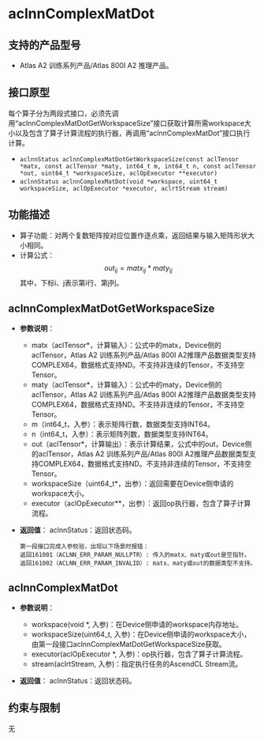 # aclnnComplexMatDot

## 支持的产品型号
- Atlas A2 训练系列产品/Atlas 800I A2 推理产品。

## 接口原型
每个算子分为两段式接口，必须先调用“aclnnComplexMatDotGetWorkspaceSize”接口获取计算所需workspace大小以及包含了算子计算流程的执行器，再调用“aclnnComplexMatDot”接口执行计算。

- `aclnnStatus aclnnComplexMatDotGetWorkspaceSize(const aclTensor *matx, const aclTensor *maty, int64_t m, int64_t n, const aclTensor *out, uint64_t *workspaceSize, aclOpExecutor **executor)`
- `aclnnStatus aclnnComplexMatDot(void *workspace, uint64_t workspaceSize, aclOpExecutor *executor, aclrtStream stream)`

## 功能描述
- 算子功能：对两个复数矩阵按对应位置作逐点乘，返回结果与输入矩阵形状大小相同。  
- 计算公式：  
  $$
  {out_{ij}} = {matx_{ij}} * {maty_{ij}}
  $$
  其中，下标i、j表示第i行、第j列。

## aclnnComplexMatDotGetWorkspaceSize
- **参数说明**：
  
  - matx（aclTensor*，计算输入）：公式中的matx，Device侧的aclTensor，Atlas A2 训练系列产品/Atlas 800I A2推理产品数据类型支持COMPLEX64，数据格式支持ND。不支持非连续的Tensor，不支持空Tensor。
  - maty（aclTensor*，计算输入）：公式中的maty，Device侧的aclTensor，Atlas A2 训练系列产品/Atlas 800I A2推理产品数据类型支持COMPLEX64，数据格式支持ND。不支持非连续的Tensor，不支持空Tensor。
  - m（int64_t，入参）：表示矩阵行数，数据类型支持INT64。
  - n（int64_t，入参）：表示矩阵列数，数据类型支持INT64。
  - out（aclTensor*，计算输出）：表示计算结果，公式中的out，Device侧的aclTensor，Atlas A2 训练系列产品/Atlas 800I A2推理产品数据类型支持COMPLEX64，数据格式支持ND。不支持非连续的Tensor，不支持空Tensor。
  - workspaceSize（uint64_t*，出参）：返回需要在Device侧申请的workspace大小。
  - executor（aclOpExecutor**，出参）：返回op执行器，包含了算子计算流程。  
- **返回值**：
  aclnnStatus：返回状态码。
  
  ```
  第一段接口完成入参校验，出现以下场景时报错：
  返回161001（ACLNN_ERR_PARAM_NULLPTR）: 传入的matx、maty或out是空指针。
  返回161002（ACLNN_ERR_PARAM_INVALID）: matx、maty或out的数据类型不支持。
  ```

## aclnnComplexMatDot
- **参数说明**：
  - workspace(void \*, 入参)：在Device侧申请的workspace内存地址。
  - workspaceSize(uint64_t, 入参)：在Device侧申请的workspace大小，由第一段接口aclnnComplexMatDotGetWorkspaceSize获取。
  - executor(aclOpExecutor \*, 入参)：op执行器，包含了算子计算流程。
  - stream(aclrtStream, 入参)：指定执行任务的AscendCL Stream流。

- **返回值**：
  aclnnStatus：返回状态码。

## 约束与限制
无
